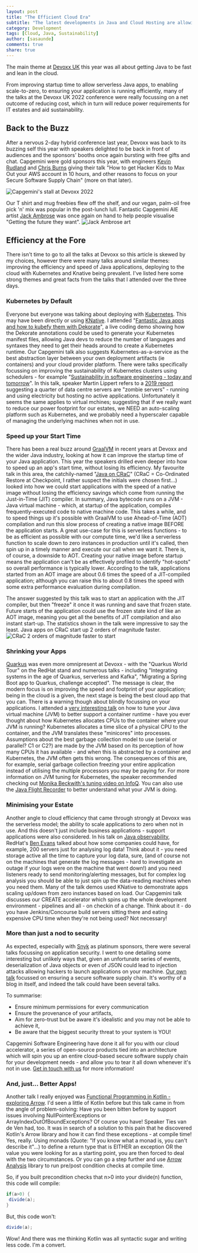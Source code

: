 ```yaml
---
layout: post
title: "The Efficient Cloud Era"
subtitle: "The latest developments in Java and Cloud Hosting are allowing tech teams to make an impact on sustainability"
category: Development
tags: [Cloud, Java, Sustainability]
author: [sasaunde]
comments: true
share: true
---
```


The main theme at [Devoxx UK](https://devoxx.co.uk) this year was all about getting Java to be fast and lean in the cloud.

From improving startup time to allow serverless Java apps, to enabling scale-to-zero, to ensuring your application is running efficiently, many of the talks at the Devoxx UK 2022 conference were really focussing on a net outcome of reducing cost, which in turn will reduce power requirements for IT estates and aid sustainability.

## Back to the Buzz
After a nervous 2-day hybrid conference last year, Devoxx was back to its buzzing self this year with speakers delighted to be back in front of audiences and the sponsors' booths once again bursting with free gifts and chat. Capgemini were gold sponsors this year, with engineers [Kevin Rudland](https://capgemini.github.io/authors/#author-kevin-rudland) and [Chris Burns](https://capgemini.github.io/authors/#author-chris-burns) giving their talk "How to get Hacker Kids to Max Out your AWS account in 10 hours, and other reasons to focus on your Secure Software Supply Chain" (more on that later).

![Capgemini's stall at Devoxx 2022](/images/2022-05-17-the-efficient-cloud-era/stand.jpg)

Our T shirt and mug freebies flew off the shelf, and our vegan, palm-oil free pick 'n' mix was popular in the post-lunch lull. Fantastic Capgemini AIE artist [Jack Ambrose](https://uk.linkedin.com/in/jack-ambrose) was once again on hand to help people visualise "Getting the future they want".
![Jack Ambrose art](/images/2022-05-17-the-efficient-cloud-era/art.jpg)

## Efficiency at the Fore
There isn't time to go to all the talks at Devoxx so this article is skewed by my choices, however there were many talks around similar themes: improving the efficiency and speed of Java applications, deploying to the cloud with Kubernetes and Knative being prevalent. I've listed here some strong themes and great facts from the talks that I attended over the three days.

### Kubernetes by Default
Everyone but everyone was talking about deploying with [Kubernetes](https://kubernetes.io/). This may have been directly or using [KNative](https://knative.dev/). I attended "[Fantastic Java apps and how to kubefy them with Dekorate](https://www.youtube.com/watch?v=1_sJVbabBgk)", a live coding demo showing how the Dekorate annotations could be used to generate your Kubernetes manifest files, allowing Java devs to reduce the number of languages and syntaxes they need to get their heads around to create a Kubernetes runtime. Our Capgemini talk also suggests Kubernetes-as-a-service as the best abstraction layer between your own deployment artifacts (ie containers) and your cloud provider platform. There were talks specifically focussing on improving the sustainability of Kubernetes clusters using schedulers - for example "[Sustainability in software engineering - today and tomorrow](https://www.youtube.com/watch?v=MzaMBfYbvss)". In this talk, speaker Martin Lippert refers to a [2019 report](https://www.anthesisgroup.com/wp-content/uploads/2019/11/Comatose-Servers-Redux-2017.pdf) suggesting a quarter of data centre servers are "zombie servers" - running and using electricity but hosting no active applications. Unfortunately it seems the same applies to virtual mchines; suggesting that if we really want to reduce our power footprint for our estates, we NEED an auto-scaling platform such as Kubernetes, and we probably need a hyperscaler capable of managing the underlying machines when not in use.

### Speed up your Start Time

There has been a real buzz around [GraalVM](https://www.graalvm.org) in recent years at Devoxx and the wider Java industry, looking at how it can improve the startup time of your Java application. This year the speakers drilled even deeper into how to speed up an app's start time, without losing its efficiency. My favourite talk in this area, the catchily-named "[Java on CRaC](https://www.youtube.com/watch?v=0evEs_3yaEI)" (CRaC = Co-Ordinated Restore at Checkpoint, I rather suspect the initials were chosen first...) looked into how we could start applications with the speed of a native image without losing the efficiency savings which come from running the Just-in-Time (JIT) compiler. In summary, Java bytecode runs on a JVM - Java virtual machine - which, at startup of the application, compiles frequently-executed code to native machine code. This takes a while, and to speed things up it's possible with GraalVM to use Ahead-of-Time (AOT) compilation and run this slow process of creating a native image BEFORE the application starts. A great use-case for this is serverless functions - to be as efficient as possible with our compute time, we'd like a serverless function to scale down to zero instances in production until it's called, then spin up in a timely manner and execute our call when we want it. 
There is, of course, a downside to AOT. Creating your native image before startup means the application can't be as effectively profiled to identify "hot-spots" so overall performance is typically lower. According to the talk, applications started from an AOT image are about 0.6 times the speed of a JIT-compiled application; although you can raise this to about 0.8 times the speed with some extra performance evaluation during compilation.

The answer suggested by this talk was to start an application with the JIT compiler, but then "freeze" it once it was running and save that frozen state. Future starts of the application could use the frozen state kind of like an AOT image, meaning you get all the benefits of JIT compilation and also instant start-up. The statistics shown in the talk were impressive to say the least. Java apps on CRaC start up 2 orders of magnitude faster.
![CRaC 2 orders of magnitude faster to start](/images/2022-05-17-the-efficient-cloud-era/slide.jpg)

### Shrinking your Apps

[Quarkus](https://quarkus.io/) was even more omnipresent at Devoxx - with the "Quarkus World Tour" on the RedHat stand and numerous talks - including "Integrating systems in the age of Quarkus, serverless and Kafka", "Migrating a Spring Boot app to Quarkus, challenge accepted". The message is clear, the modern focus is on improving the speed and footprint of your application; being in the cloud is a given, the next stage is being the best cloud app that you can.
There is a warning though about blindly focussing on your applications. I attended a [very interesting talk](https://www.youtube.com/watch?v=q4Fd3_u_kXw) on how to tune your Java virtual machine (JVM) to better support a container runtime - have you ever thought about how Kubernetes allocates CPUs to the container where your JVM is running? Kubernetes allocates a time slice of a physical CPU to the container, and the JVM translates these "minicores" into processes. Assumptions about the best garbage collection model to use (serial or parallel? C1 or C2?) are made by the JVM based on its perception of how many CPUs it has available - and when this is abstracted by a container and Kubernetes, the JVM often gets this wrong. The consequences of this are, for example, serial garbage collection freezing your entire application instead of utilising the multiple processors you may be paying for. For more information on JVM tuning for Kubernetes, the speaker recommended checking out [Monika Beckwith's tuning video on InfoQ](https://www.infoq.com/interviews/beckwith-garbage-collection/). You can also use the [Java Flight Recorder](https://docs.oracle.com/javacomponents/jmc-5-4/jfr-runtime-guide/about.htm#JFRUH170) to better understand what your JVM is doing.

### Minimising your Estate

Another angle to cloud efficiency that came through strongly at Devoxx was the serverless model; the ability to scale applications to zero when not in use. And this doesn't just include business applications - support applications were also considered. In his  talk on [Java observability](https://www.youtube.com/watch?v=SYO-LmA647E), RedHat's [Ben Evans](https://developers.redhat.com/author/ben-evans) talked about how some companies could have, for example, 200 servers just for analysing log data! Think about it - you need storage active all the time to capture your log data, sure, (and of course not on the machines that generate the log messages - hard to investigate an outage if your logs were on the machine that went down!) and you need listeners ready to send monitoring/alerting messages, but for complex log analysis you should be able to just spin up the data-reading machines when you need them.
Many of the talk demos used KNative to demonstrate apps scaling up/down from zero instances based on load. Our Capgemini talk discusses our CREATE accelerator which spins up the whole development environment - pipelines and all - on checkin of a change. Think about it - do you have Jenkins/Concourse build servers sitting there and eating expensive CPU time when they're not being used? Not necessary!

### More than just a nod to security

As expected, especially with [Snyk](https://snyk.io) as platinum sponsors, there were several talks focussing on application security. I went to one detailing some interesting but unlikely ways that, given an unfortunate series of events, deserialization of Java objects or even of JSON could lead to injection attacks allowing hackers to launch applications on your machine. 
[Our own talk](https://www.youtube.com/watch?v=qJfDh00c6fs) focussed on ensuring a secure software supply chain. It's worthy of a blog in itself, and indeed the talk could have been several talks. 

To summarise: 

-  Ensure minimum permissions for every communication 
-  Ensure the provenance of your artifacts, 
-  Aim for zero-trust but be aware it's idealistic and you may not be able to achieve it, 
-  Be aware that the biggest security threat to your system is YOU!

Capgemini Software Engineering have done it all for you with our cloud accelerator, a series of open-source products tied into an architecture which will spin you up an entire cloud-based secure software supply chain for your development needs - and allow you to tear it all down whenever it's not in use. [Get in touch with us](mailto:sarah.saunders@capgemini.com) for more information!

### And, just... Better Apps!

Another talk I really enjoyed was [Functional Programming in Kotlin - exploring Arrow](https://www.youtube.com/watch?v=eFheAErqJzA). I'd seen a little of Kotlin before but this talk came in from the angle of problem-solving: Have you been bitten before by support issues involving NullPointerExceptions or ArrayIndexOutOfBoundExceptions? Of course you have! Speaker Ties van de Ven had, too. It was in search of a solution to this pain that he discovered Kotlin's Arrow library and how it can find these exceptions - at compile time! Yes, really. Using monads (Quote: "If you know what a monad is, you can't describe it"...) to define a return type that is EITHER an exception OR the value you were looking for as a starting point, you are then forced to deal with the two circumstances. Or you can go a step further and use [Arrow Analysis](https://arrow-kt.io/docs/analysis/) library to run pre/post condition checks at compile time. 

So, if you built precondition checks that n>0 into your divide(n) function, this code will compile:
```java 
if(a>0) {
 divide(a);
}
```
But, this code won't:
```java 
divide(a);
```
Wow! And there was me thinking Kotlin was all syntactic sugar and writing less code. I'm a convert.

